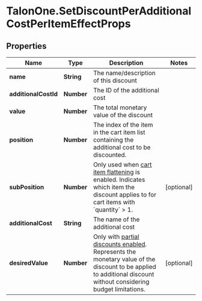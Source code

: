 # TalonOne.SetDiscountPerAdditionalCostPerItemEffectProps

## Properties

Name | Type | Description | Notes
------------ | ------------- | ------------- | -------------
**name** | **String** | The name/description of this discount | 
**additionalCostId** | **Number** | The ID of the additional cost | 
**value** | **Number** | The total monetary value of the discount | 
**position** | **Number** | The index of the item in the cart item list containing the additional cost to be discounted. | 
**subPosition** | **Number** | Only used when [cart item flattening](https://docs.talon.one/docs/product/campaigns/campaign-evaluation/#flattened-cart-items) is enabled. Indicates which item the discount applies to for cart items with &#x60;quantity&#x60; &gt; 1.  | [optional] 
**additionalCost** | **String** | The name of the additional cost | 
**desiredValue** | **Number** | Only with [partial discounts enabled](https://docs.talon.one/docs/product/campaigns/campaign-evaluation/#partial-discounts). Represents the monetary value of the discount to be applied to additional discount without considering budget limitations.  | [optional] 


